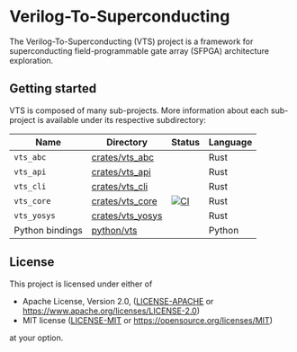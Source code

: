 # Verilog-To-Superconducting

The Verilog-To-Superconducting (VTS) project is a framework for superconducting
field-programmable gate array (SFPGA) architecture exploration.

## Getting started

VTS is composed of many sub-projects. More information about each sub-project
is available under its respective subdirectory:

| Name            | Directory                            | Status        | Language |
| --------------- | ----------------------------------   | ------------- | -------- |
| `vts_abc`       | [crates/vts_abc](crates/vts_abc)     |               | Rust     |
| `vts_api`       | [crates/vts_api](crates/vts_api)     |               | Rust     |
| `vts_cli`       | [crates/vts_cli](crates/vts_cli)     |               | Rust     |
| `vts_core`      | [crates/vts_core](crates/vts_core)   | [![CI][2]][1] | Rust     |
| `vts_yosys`     | [crates/vts_yosys](crates/vts_yosys) |               | Rust     |
| Python bindings | [python/vts](python/vts)             |               | Python   |

[1]: https://github.com/rikushoney/vts/actions/workflows/vts_core_ci.yml
[2]: https://github.com/rikushoney/vts/actions/workflows/vts_core_ci.yml/badge.svg

## License

This project is licensed under either of

* Apache License, Version 2.0, ([LICENSE-APACHE](LICENSE-APACHE) or
  <https://www.apache.org/licenses/LICENSE-2.0>)
* MIT license ([LICENSE-MIT](LICENSE-MIT) or
  <https://opensource.org/licenses/MIT>)

at your option.
